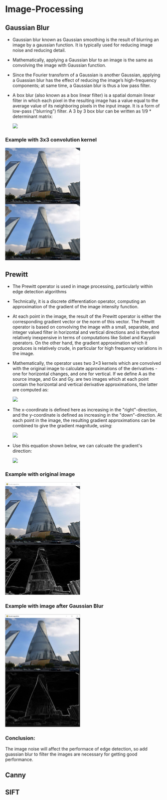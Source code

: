 # Image-Processing
## Gaussian Blur
- Gaussian blur known as Gaussian smoothing is the result of blurring an image by a gaussian function. It is typically used for reducing image  noise and reducing detail. 
- Mathematically, applying a Gaussian blur to an image is the same as convolving the image with Gaussian function.
- Since the Fourier transform of a Gaussian is another Gaussian, applying a Guassian blur has the effect of reducing the image’s high-frequency components; at same time, a Gaussian blur is thus a low pass filter.  
- A box blur (also known as a box linear filter) is a spatial domain linear filter in which each pixel in the resulting image has a value equal to the average value of its neighboring pixels in the input image. It is a form of low-pass ("blurring") filter. A 3 by 3 box blur can be written as 1/9 * determinant matrix:

  ![](https://github.com/yoyoberenguer/Gaussian-Blur/blob/master/boxblur.png)
### Example with 3x3 convolution kernel
  <img src = "https://github.com/garychian/Image-Processing/blob/master/Gaussian%20Blur/example%20with%20Gaussian%20blur.png" width = 240 height = 360>
  
## Prewitt
- The Prewitt operator is used in image processing, particularly within edge detection algorithms
- Technically, it is a discrete differentiation operator, computing an approximation of the gradient of the image intensity function.
- At each point in the image, the result of the Prewitt operator is either the corresponding gradient vector or the norm of this vector. The Prewitt operator is based on convolving the image with a small, separable, and integer valued filter in horizontal and vertical directions and is therefore relatively inexpensive in terms of computations like Sobel and Kayyali operators. On the other hand, the gradient approximation which it produces is relatively crude, in particular for high frequency variations in the image. 
- Mathematically, the operator uses two 3×3 kernels which are convolved with the original image to calculate approximations of the derivatives - one for horizontal changes, and one for vertical. If we define A as the source image, and Gx and Gy. are two images which at each point contain the horizontal and vertical derivative approximations, the latter are computed as:
  
  <img src = "https://github.com/yoyoberenguer/Sobel-Feldman/blob/master/Assets/Graphics/Prewitt1.png">
- The x-coordinate is defined here as increasing in the "right"-direction, and the y-coordinate is defined as increasing in the "down"-direction. At each point in the image, the resulting gradient approximations can be combined to give the gradient magnitude, using:

  <img src = "https://github.com/yoyoberenguer/Sobel-Feldman/blob/master/Assets/Graphics/Prewitt2.png">
- Use this equation shown below, we can calcuate the gradient's direction:

  <img src = "https://github.com/yoyoberenguer/Sobel-Feldman/blob/master/Assets/Graphics/Prewitt3.png">
### Example with original image

  <img src = "https://github.com/garychian/Image-Processing/blob/master/Prewitt/prewitt%20with%20original%20image.png" width = 240 height = 360>

### Example with image after Gaussian Blur

  <img src = "https://github.com/garychian/Image-Processing/blob/master/Prewitt/prewitt%20with%20GB%20image.png" width = 240 height = 360>
  
### Conclusion:
The image noise will affect the performace of edge detection, so add guassian blur to filter the images are necessary for getting good performance. 


## Canny
## SIFT
